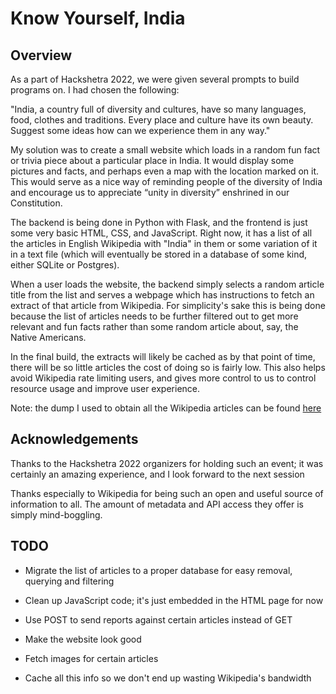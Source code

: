 # Know Yourself, India

## Overview

As a part of Hackshetra 2022, we were given several prompts to build programs on. I had chosen the following:

"India, a country full of diversity and cultures, have so many languages, food, clothes and traditions. Every place and culture have its own beauty. Suggest some ideas how can we experience them in any way."

My solution was to create a small website which loads in a random fun fact or trivia piece about a particular place in India. It would display some pictures and facts, and perhaps even a map with the location marked on it. This would serve as a nice way of reminding people of the diversity of India and encourage us to appreciate “unity in diversity” enshrined in our Constitution.

The backend is being done in Python with Flask, and the frontend is just some very basic HTML, CSS, and JavaScript. Right now, it has a list of all the articles in English Wikipedia with "India" in them or some variation of it in a text file (which will eventually be stored in a database of some kind, either SQLite or Postgres).

When a user loads the website, the backend simply selects a random article title from the list and serves a webpage which has instructions to fetch an extract of that article from Wikipedia. For simplicity's sake this is being done because the list of articles needs to be further filtered out to get more relevant and fun facts rather than some random article about, say, the Native Americans.

In the final build, the extracts will likely be cached as by that point of time, there will be so little articles the cost of doing so is fairly low. This also helps avoid Wikipedia rate limiting users, and gives more control to us to control resource usage and improve user experience.

Note: the dump I used to obtain all the Wikipedia articles can be found [here](https://dumps.wikimedia.org/enwiki/latest/enwiki-latest-all-titles-in-ns0.gz)

## Acknowledgements

Thanks to the Hackshetra 2022 organizers for holding such an event; it was certainly an amazing experience, and I look forward to the next session

Thanks especially to Wikipedia for being such an open and useful source of information to all. The amount of metadata and API access they offer is simply mind-boggling.

## TODO

- Migrate the list of articles to a proper database for easy removal, querying and filtering

- Clean up JavaScript code; it's just embedded in the HTML page for now

- Use POST to send reports against certain articles instead of GET

- Make the website look good

- Fetch images for certain articles

- Cache all this info so we don't end up wasting Wikipedia's bandwidth
